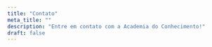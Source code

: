 ```yaml
---
title: "Contato"
meta_title: ""
description: "Entre em contato com a Academia do Conhecimento!"
draft: false
---
```


